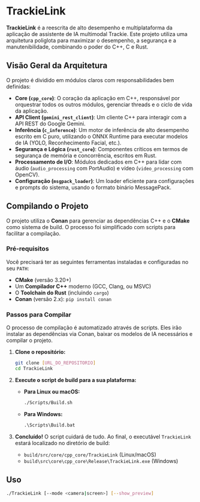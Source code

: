 # TrackieLink

**TrackieLink** é a reescrita de alto desempenho e multiplataforma da aplicação de assistente de IA multimodal Trackie. Este projeto utiliza uma arquitetura poliglota para maximizar o desempenho, a segurança e a manutenibilidade, combinando o poder do C++, C e Rust.

## Visão Geral da Arquitetura

O projeto é dividido em módulos claros com responsabilidades bem definidas:

-   **Core (`cpp_core`)**: O coração da aplicação em C++, responsável por orquestrar todos os outros módulos, gerenciar threads e o ciclo de vida da aplicação.
-   **API Client (`gemini_rest_client`)**: Um cliente C++ para interagir com a API REST do Google Gemini.
-   **Inferência (`c_inference`)**: Um motor de inferência de alto desempenho escrito em C puro, utilizando o ONNX Runtime para executar modelos de IA (YOLO, Reconhecimento Facial, etc.).
-   **Segurança e Lógica (`rust_core`)**: Componentes críticos em termos de segurança de memória e concorrência, escritos em Rust.
-   **Processamento de I/O**: Módulos dedicados em C++ para lidar com áudio (`audio_processing` com PortAudio) e vídeo (`video_processing` com OpenCV).
-   **Configuração (`msgpack_loader`)**: Um loader eficiente para configurações e prompts do sistema, usando o formato binário MessagePack.

## Compilando o Projeto

O projeto utiliza o **Conan** para gerenciar as dependências C++ e o **CMake** como sistema de build. O processo foi simplificado com scripts para facilitar a compilação.

### Pré-requisitos

Você precisará ter as seguintes ferramentas instaladas e configuradas no seu `PATH`:

-   **CMake** (versão 3.20+)
-   Um **Compilador C++** moderno (GCC, Clang, ou MSVC)
-   O **Toolchain do Rust** (incluindo `cargo`)
-   **Conan** (versão 2.x): `pip install conan`

### Passos para Compilar

O processo de compilação é automatizado através de scripts. Eles irão instalar as dependências via Conan, baixar os modelos de IA necessários e compilar o projeto.

1.  **Clone o repositório:**
    ```bash
    git clone [URL_DO_REPOSITORIO]
    cd TrackieLink
    ```

2.  **Execute o script de build para a sua plataforma:**

    -   **Para Linux ou macOS:**
        ```bash
        ./Scripts/Build.sh
        ```

    -   **Para Windows:**
        ```cmd
        .\Scripts\Build.bat
        ```

3.  **Concluído!** O script cuidará de tudo. Ao final, o executável `TrackieLink` estará localizado no diretório de build:
    -   `build/src/core/cpp_core/TrackieLink` (Linux/macOS)
    -   `build\src\core\cpp_core\Release\TrackieLink.exe` (Windows)

## Uso

```bash
./TrackieLink [--mode <camera|screen>] [--show_preview]